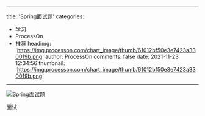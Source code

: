 
---
title: 'Spring面试题'
categories: 
 - 学习
 - ProcessOn
 - 推荐
headimg: 'https://img.processon.com/chart_image/thumb/61012bf50e3e7423a330019b.png'
author: ProcessOn
comments: false
date: 2021-11-23 12:34:56
thumbnail: 'https://img.processon.com/chart_image/thumb/61012bf50e3e7423a330019b.png'
---

<div>   
<img class="thumb" alt="Spring面试题" src="https://img.processon.com/chart_image/thumb/61012bf50e3e7423a330019b.png" referrerpolicy="no-referrer">
<p>面试</p>  
</div>
            